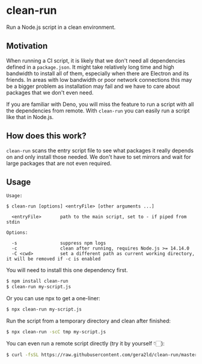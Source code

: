 # clean-run

Run a Node.js script in a clean environment.

## Motivation

When running a CI script, it is likely that we don't need all dependencies defined in a `package.json`. It might take relatively long time and high bandwidth to install all of them, especially when there are Electron and its friends. In areas with low bandwidth or poor network connections this may be a bigger problem as installation may fail and we have to care about packages that we don't even need.

If you are familiar with Deno, you will miss the feature to run a script with all the dependencies from remote. With `clean-run` you can easily run a script like that in Node.js.

## How does this work?

`clean-run` scans the entry script file to see what packages it really depends on and only install those needed. We don't have to set mirrors and wait for large packages that are not even required.

## Usage


```
Usage:

$ clean-run [options] <entryFile> [other arguments ...]

  <entryFile>       path to the main script, set to - if piped from stdin

Options:

  -s                suppress npm logs
  -c                clean after running, requires Node.js >= 14.14.0
  -C <cwd>          set a different path as current working directory, it will be removed if -c is enabled
```

You will need to install this one dependency first.

```bash
$ npm install clean-run
$ clean-run my-script.js
```

Or you can use npx to get a one-liner:

```bash
$ npx clean-run my-script.js
```

Run the script from a temporary directory and clean after finished:

```bash
$ npx clean-run -scC tmp my-script.js
```

You can even run a remote script directly (try it by yourself 👇🏻):

```bash
$ curl -fsSL https://raw.githubusercontent.com/gera2ld/clean-run/master/demos/cowsay.js | npx clean-run -scC tmp -
```
